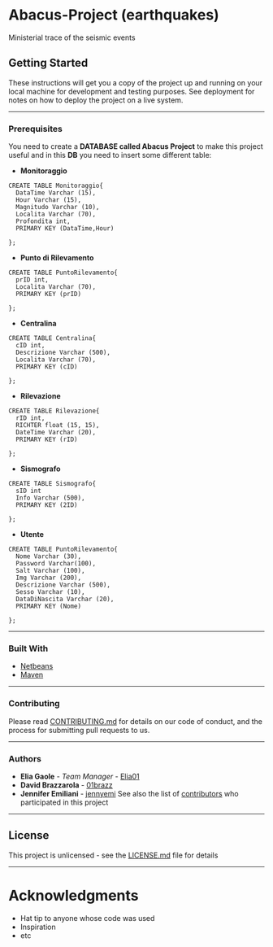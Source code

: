 # Abacus-Project (earthquakes)
Ministerial trace of the seismic events

## Getting Started
These instructions will get you a copy of the project up and running on your local machine for development and testing purposes. See deployment for notes on how to deploy the project on a live system.

---
### Prerequisites
You need to create a **DATABASE called Abacus Project** to make this project useful and in this **DB** you need to insert some different table:

* **Monitoraggio**

```
CREATE TABLE Monitoraggio{
  DataTime Varchar (15),
  Hour Varchar (15),
  Magnitudo Varchar (10),
  Localita Varchar (70),
  Profondita int,
  PRIMARY KEY (DataTime,Hour)
    
};
```

* **Punto di Rilevamento**

```
CREATE TABLE PuntoRilevamento{
  prID int,
  Localita Varchar (70),
  PRIMARY KEY (prID)
    
};
```

* **Centralina**

```
CREATE TABLE Centralina{
  cID int,
  Descrizione Varchar (500),
  Localita Varchar (70),
  PRIMARY KEY (cID)
    
};
```

* **Rilevazione**

```
CREATE TABLE Rilevazione{
  rID int,
  RICHTER float (15, 15),
  DateTime Varchar (20),
  PRIMARY KEY (rID)
    
};
```

* **Sismografo**

```
CREATE TABLE Sismografo{
  sID int
  Info Varchar (500),
  PRIMARY KEY (2ID)
    
};
```

* **Utente**

```
CREATE TABLE PuntoRilevamento{
  Nome Varchar (30),
  Password Varchar(100),
  Salt Varchar (100),
  Img Varchar (200),
  Descrizione Varchar (500),
  Sesso Varchar (10),
  DataDiNascita Varchar (20),
  PRIMARY KEY (Nome)
    
};
```

---
### Built With
* [Netbeans](https://netbeans.org/)
* [Maven](https://maven.apache.org/)

---
### Contributing
Please read [CONTRIBUTING.md](https://github.com/Elia01/Abacus-Project/blob/master/CONTRIBUTING.md) for details on our code of conduct, and the process for submitting pull requests to us.

---
### Authors
* **Elia Gaole** - *Team Manager* - [Elia01](https://github.com/Elia01)
* **David Brazzarola** - [01brazz](https://github.com/01brazz)
* **Jennifer Emiliani** - [jennyemi](https://github.com/jennyemi)
See also the list of [contributors](https://github.com/Elia01/Abacus-Project/graphs/contributors) who participated in this project

---
## License
This project is unlicensed - see the [LICENSE.md](https://github.com/Elia01/Abacus-Project/blob/master/LICENSE) file for details

---
# Acknowledgments
* Hat tip to anyone whose code was used
* Inspiration
* etc
